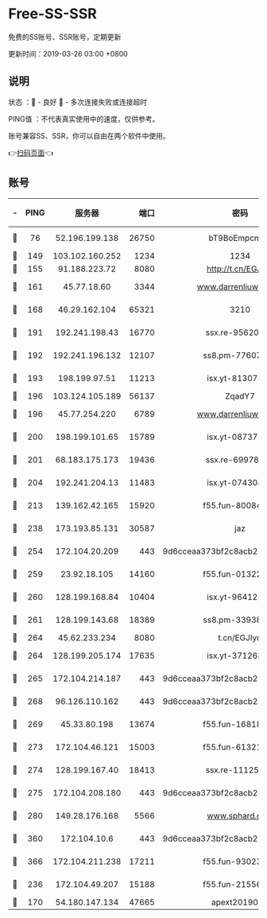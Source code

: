 # Free-SS-SSR

免费的SS账号、SSR账号，定期更新

更新时间：2019-03-26 03:00 +0800

## 说明

状态     ：🙂 - 良好 🙁 - 多次连接失败或连接超时

PING值   ：不代表真实使用中的速度，仅供参考。

账号兼容SS、SSR，你可以自由在两个软件中使用。

👉[扫码页面](https://liesauer.github.io/Free-SS-SSR/)👈

## 账号

|-|PING|服务器|端口|密码|加密方式|区域|
|:----:|:----:|:-----:|-----:|:----:|:----:|:----:|
|🙂|76|52.196.199.138|26750|bT9BoEmpcmP7|aes-256-cfb|JP|
|🙂|149|103.102.160.252|1234|1234|rc4-md5|JP|
|🙂|155|91.188.223.72|8080|http://t.cn/EGJIyrl|rc4-md5|RU|
|🙂|161|45.77.18.60|3344|www.darrenliuwei.com|aes-256-cfb|JP|
|🙂|168|46.29.162.104|65321|3210|aes-256-ctr|RU|
|🙂|191|192.241.198.43|16770|ssx.re-95620121|aes-256-cfb|US|
|🙂|192|192.241.196.132|12107|ss8.pm-77607879|aes-256-cfb|US|
|🙂|193|198.199.97.51|11213|isx.yt-81307363|aes-256-cfb|US|
|🙂|196|103.124.105.189|56137|ZqadY7|chacha20|CN|
|🙂|196|45.77.254.220|6789|www.darrenliuwei.com|aes-256-cfb|SG|
|🙂|200|198.199.101.65|15789|isx.yt-08737172|aes-256-cfb|US|
|🙂|201|68.183.175.173|19436|ssx.re-69978912|aes-256-cfb|US|
|🙂|204|192.241.204.13|11483|isx.yt-07430483|aes-256-cfb|US|
|🙂|213|139.162.42.165|15920|f55.fun-80084282|aes-256-cfb|SG|
|🙂|238|173.193.85.131|30587|jaz|aes-256-cfb|US|
|🙂|254|172.104.20.209|443|9d6cceaa373bf2c8acb22e60b6a58be6|aes-256-cfb|US|
|🙂|259|23.92.18.105|14160|f55.fun-01322575|aes-256-cfb|US|
|🙂|260|128.199.168.84|10404|isx.yt-96412593|aes-256-cfb|SG|
|🙂|261|128.199.143.68|18389|ss8.pm-33938074|aes-256-cfb|SG|
|🙂|264|45.62.233.234|8080|t.cn/EGJIyrl|rc4-md5|CA|
|🙂|264|128.199.205.174|17635|isx.yt-37126859|aes-256-cfb|SG|
|🙂|265|172.104.214.187|443|9d6cceaa373bf2c8acb22e60b6a58be6|aes-256-cfb|US|
|🙂|268|96.126.110.162|443|9d6cceaa373bf2c8acb22e60b6a58be6|aes-256-cfb|US|
|🙂|269|45.33.80.198|13674|f55.fun-16818858|aes-256-cfb|US|
|🙂|273|172.104.46.121|15003|f55.fun-61321984|aes-256-cfb|SG|
|🙂|274|128.199.167.40|18413|ssx.re-11125566|aes-256-cfb|SG|
|🙂|275|172.104.208.180|443|9d6cceaa373bf2c8acb22e60b6a58be6|aes-256-cfb|US|
|🙂|280|149.28.176.168|5566|www.sphard.com|aes-256-cfb|AU|
|🙂|360|172.104.10.6|443|9d6cceaa373bf2c8acb22e60b6a58be6|aes-256-cfb|US|
|🙂|366|172.104.211.238|17211|f55.fun-93023249|aes-256-cfb|US|
|🙂|236|172.104.49.207|15188|f55.fun-21556723|aes-256-cfb|SG|
|🙁|170|54.180.147.134|47665|apext2019001|chacha20|KR|
